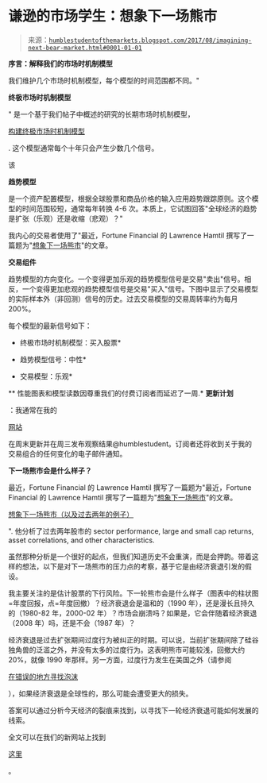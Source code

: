<!--yml

类别：未分类

日期：2024-05-18 02:50:02

-->

# 谦逊的市场学生：想象下一场熊市

> 来源：[`humblestudentofthemarkets.blogspot.com/2017/08/imagining-next-bear-market.html#0001-01-01`](https://humblestudentofthemarkets.blogspot.com/2017/08/imagining-next-bear-market.html#0001-01-01)

**序言：解释我们的市场时机制模型**

我们维护几个市场时机制模型，每个模型的时间范围都不同。"

**终极市场时机制模型**

" 是一个基于我们帖子中概述的研究的长期市场时机制模型，

[构建终极市场时机制模型](https://humblestudentofthemarkets.com/2016/01/26/building-the-ultimate-market-timing-model/)

. 这个模型通常每个十年只会产生少数几个信号。

该

**趋势模型**

是一个资产配置模型，根据全球股票和商品价格的输入应用趋势跟踪原则。这个模型的时间范围较短，通常每年转换 4-6 次。本质上，它试图回答"全球经济的趋势是扩张（乐观）还是收缩（悲观）？"

我内心的交易者使用了"最近，Fortune Financial 的 Lawrence Hamtil 撰写了一篇题为"[想象下一场熊市](https://humblestudentofthemarkets.blogspot.com/2017/08/imagining-next-bear-market.html#0001-01-01)"的文章。

**交易组件**

趋势模型的方向变化。一个变得更加乐观的趋势模型信号是交易"卖出"信号。相反，一个变得更加悲观的趋势模型信号是交易"买入"信号。下图中显示了交易模型的实际样本外（非回测）信号的历史。过去交易模型的交易周转率约为每月 200%。

每个模型的最新信号如下：

+   终极市场时机制模型：买入股票*

+   趋势模型信号：中性*

+   交易模型：乐观*

** 性能图表和模型读数因尊重我们的付费订阅者而延迟了一周.* **更新计划**

：我通常在我的

[网站](https://humblestudentofthemarkets.com/)

在周末更新并在周三发布观察结果@humblestudent。订阅者还将收到关于我的交易组合的任何变化的电子邮件通知。

**下一场熊市会是什么样子？**

最近，Fortune Financial 的 Lawrence Hamtil 撰写了一篇题为"最近，Fortune Financial 的 Lawrence Hamtil 撰写了一篇题为"[想象下一场熊市](https://humblestudentofthemarkets.blogspot.com/2017/08/imagining-next-bear-market.html#0001-01-01)"的文章。

[想象下一场熊市（以及过去两年的例子）](http://www.fortunefinancialadvisors.com/blog/imagining-the-next-bear-market)

". 他分析了过去两年股市的 sector performance, large and small cap returns, asset correlations, and other characteristics.

虽然那种分析是一个很好的起点，但我们知道历史不会重演，而是会押韵。带着这样的想法，以下是对下一场熊市的压力点的考察，基于它是由经济衰退引发的假设。

我主要关注的是估计股票的下行风险。下一轮熊市会是什么样子（图表中的柱状图=年度回报，点=年度回撤）？经济衰退会是温和的（1990 年），还是漫长且持久的（1980-82 年，2000-02 年）？市场会崩溃吗？如果是，它会伴随着经济衰退（2008 年）吗，还是不会（1987 年）？

经济衰退是过去扩张期间过度行为被纠正的时期。可以说，当前扩张期间除了硅谷独角兽的泛滥之外，并没有太多的过度行为。这表明熊市可能较浅，回撤大约 20%，就像 1990 年那样。另一方面，过度行为发生在美国之外（请参阅

[在错误的地方寻找泡沫](https://humblestudentofthemarkets.com/2017/07/16/looking-for-froth-in-the-wrong-places/)

），如果经济衰退是全球性的，那么可能会遭受更大的损失。

答案可以通过分析今天经济的裂痕来找到，以寻找下一轮经济衰退可能如何发展的线索。

全文可以在我们的新网站上找到

[这里](https://humblestudentofthemarkets.com/2017/08/20/imagining-the-next-bear-market/)

。
